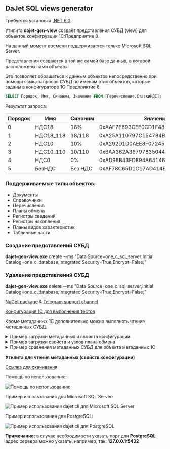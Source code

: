 ## DaJet SQL views generator

Требуется установка [.NET 6.0](https://dotnet.microsoft.com/download/).

Утилита **dajet-gen-view** создаёт представления СУБД (view)
для объектов конфигруации 1С:Предприятие 8.

На данный момент времени поддерживается только Microsoft SQL Server.

Представления создаются в той же самой базе данных,
в которой расположены сами объекты.

Это позволяет обращаться к данным объектов непосредственно
при помощи языка запросов СУБД по именам этих объектов,
которые заданы в конфигураторе 1С:Предприятие 8.

```SQL
SELECT Порядок, Имя, Синоним, Значение FROM [Перечисление.СтавкиНДС];
```

Результат запроса:

| Порядок | Имя       | Синоним | Значение                           |
|---------|-----------|---------|------------------------------------|
| 0       | НДС18     | 18%     | 0xAAF7E893CEE0CD1F48A876B826B5EF6B |
| 1       | НДС18_118 | 18/118  | 0xA25A110797C154784B9D6E30ACA7B2A3 |
| 2       | НДС10     | 10%     | 0xA292D1D0AEE8F07245D062C1B99522A7 |
| 3       | НДС10_110 | 10/110  | 0xBAA362A36797835044C643D2AD5C7ACE |
| 4       | НДС0      | 0%      | 0xAD96B43FD894A64146F4C1B29A7EEB40 |
| 5       | БезНДС    | Без НДС | 0xAF78C65D1C17AD414E8846212489ABF1 |

### Поддерживаемые типы объектов:
- Документы
- Справочники
- Перечисления
- Планы обмена
- Регистры сведений
- Регистры накопления
- Планы видов характеристик
- Табличные части

### Создание представлений СУБД

**dajet-gen-view.exe** create --ms "Data Source=one_c_sql_server;Initial Catalog=one_c_database;Integrated Security=True;Encrypt=False;"

### Удаление представлений СУБД

**dajet-gen-view.exe** delete --ms "Data Source=one_c_sql_server;Initial Catalog=one_c_database;Integrated Security=True;Encrypt=False;"

[NuGet package](https://www.nuget.org/packages/DaJet.Metadata/) & [Telegram support channel](https://t.me/dajet_studio_group)

[Конфигурация 1С для выполнения тестов](https://github.com/zhichkin/dajet-metadata/blob/main/1c/dajet-metadata-test-base.cf)

Кроме метаданных 1С дополнительно можно выполнять чтение метаданных СУБД.

<details>
<summary>Пример загрузки метаданных и свойств конфигурации</summary>

```C#
using DaJet.Metadata;
using DaJet.Metadata.Model;

static void Main(string[] args)
{
    string csPostgres = "Host=127.0.0.1;Port=5432;Database=MY_1C_DATABASE;Username=postgres;Password=postgres;";
    string csSqlServer = "Data Source=MY_DATABASE_SERVER;Initial Catalog=MY_1C_DATABASE;Integrated Security=True";

    IMetadataService metadataService = new MetadataService();

    #region "PostgreSQL"

    // Настройки для подключения к PostgreSQL
    metadataService.
        .UseConnectionString(csPostgres)
        .UseDatabaseProvider(DatabaseProviders.PostgreSQL);

    // 1. Пример чтения метаданных конфигурации 1С
    InfoBase infoBase = metadataService.LoadInfoBase();
    
    // 2. Пример чтения свойств конфигурации 1С
    ConfigInfo config = metadataService.ReadConfigurationProperties();

    // 3. Пример дополнения справочника "Номенклатура" свойствами из базы данных
    MetadataObject catalog = infoBase.Catalogs.Values
                                 .Where(i => i.Name == "Номенклатура")
                                 .FirstOrDefault();

    if (catalog == null)
    {
        Console.WriteLine("Справочник \"Номенклатура\" не найден!");
        return;
    }

    Console.WriteLine("Свойства справочника до обогащения из базы данных.");
    Console.WriteLine(catalog.Name + " (" + catalog.TableName + "):");
    foreach (MetadataProperty property in catalog.Properties)
    {
        Console.WriteLine(" - " + property.Name + " (" + property.DbName + ")");
    }

    // Выполняем сравнение и объединение с метаданными СУБД
    metadataService.EnrichFromDatabase(catalog);

    Console.WriteLine("Свойства справочника после обогащения из базы данных.");
    Console.WriteLine(catalog.Name + " (" + catalog.TableName + "):");
    foreach (MetadataProperty property in catalog.Properties)
    {
        Console.WriteLine(" - " + property.Name + " (" + property.DbName + ")");
    }

    #endregion

    #region "Microsoft SQL Server"

    // Настройки для подключения к Microsoft SQL Server
    metadataService.
        .UseConnectionString(csSqlServer)
        .UseDatabaseProvider(DatabaseProviders.SQLServer);

    // Всё остальное работает ровно также, как и для PostgreSQL

    #endregion
}
```

</details>

<details>
<summary>Пример загрузки свойств и узлов плана обмена</summary>

```C#
using DaJet.Metadata;
using DaJet.Metadata.Model;
using DaJet.Metadata.Mappers;

static void Main(string[] args)
{
    string connectionString = "Data Source=MY_DATABASE_SERVER;Initial Catalog=MY_1C_DATABASE;Integrated Security=True";

    IMetadataService metadataService = new MetadataService();

    metadataService.
        .UseConnectionString(connectionString)
        .UseDatabaseProvider(DatabaseProviders.SQLServer);

    InfoBase infoBase = metadataService.LoadInfoBase();

    // Находим план обмена (публикацию) по его имени, как оно указано в конфигурации 1С
    Publication publication = infoBase.Publications.Values
                                  .Where(i => i.Name == "ТестовыйПланОбмена")
                                  .FirstOrDefault();

    if (publication == null)
    {
        Console.WriteLine("План обмена \"ТестовыйПланОбмена\" не найден!");
        return;
    }

    // Создаём экземпляр класса для загрузки данных плана обмена
    PublicationDataMapper mapper = new PublicationDataMapper();
    mapper.UseDatabaseProvider(metadataService.DatabaseProvider);
    mapper.UseConnectionString(metadataService.ConnectionString);

    // Загружаем узлы плана обмена (подписчиков)
    mapper.SelectSubscribers(publication);

    // Выводим информацию об "этом узле" (издателе)
    // Код 1С: ПланыОбмена.ТестовыйПланОбмена.ЭтотУзел()
    Console.WriteLine(string.Format("Publisher: ({0}) {1}",
        publication.Publisher.Code,
        publication.Publisher.Name));

    // Выводим информацию об узлах плана обмена (подписчиках)
    Console.WriteLine("Subscribers:");
    foreach (Subscriber subscriber in publication.Subscribers)
    {
        Console.WriteLine(string.Format(" - ({0}) {1} [{2}]",
            subscriber.Code,
            subscriber.Name,
            subscriber.IsMarkedForDeletion ? "x" : "+"));
    }
}
```

</details>

<details>
<summary>Пример сравнения метаданных СУБД для объекта метаданных 1С</summary>

```C#
using DaJet.Metadata;
using DaJet.Metadata.Model;

static void Main(string[] args)
{
    string connectionString = "Data Source=MY_DATABASE_SERVER;Initial Catalog=MY_1C_DATABASE;Integrated Security=True";

    IMetadataService metadataService = new MetadataService();

    metadataService.
        .UseConnectionString(connectionString)
        .UseDatabaseProvider(DatabaseProviders.SQLServer);

    InfoBase infoBase = metadataService.LoadInfoBase();

    // Находим объект метаданных 1С для загрузки его метаданных СУБД
    Publication publication = infoBase.Publications.Values
                                  .Where(i => i.Name == "ТестовыйПланОбмена")
                                  .FirstOrDefault();

    if (publication == null)
    {
        Console.WriteLine("План обмена \"ТестовыйПланОбмена\" не найден!");
        return;
    }

    List<string> delete_list; // Список "лишних" - есть в объекте метаданных 1С, но не найдены в базе данных
    List<string> insert_list; // Список "новых" - есть в базе данных, но нет в объекте метаданных 1С
    bool result = metadataService.CompareWithDatabase(publication, out delete_list, out insert_list);
}
```

</details>

**Утилита для чтения метаданных (свойств конфигурации)**

[Ссылка для скачивания](https://github.com/zhichkin/dajet-metadata/releases/)

Помощь по использованию:

![Помощь по использованию](https://github.com/zhichkin/dajet-metadata/blob/main/doc/dajet-help.png)

Пример использования для Microsoft SQL Server:

![Пример использования dajet cli для Microsoft SQL Server](https://github.com/zhichkin/dajet-metadata/blob/main/doc/dajet-usage-ms.png)

Пример использования для PostgreSQL:

![Пример использования dajet cli для PostgreSQL](https://github.com/zhichkin/dajet-metadata/blob/main/doc/dajet-usage-pg.png)

**Примечание:** в случае необходимости указать порт для **PostgreSQL** адрес сервера можно указать, например, так: **127.0.0.1:5432**
